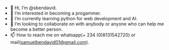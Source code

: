 - 👋 Hi, I’m @sbendavid.
- 👀 I’m interested in becoming a progammer.
- 🌱 I’m currently learning python for web development and AI.
- 💞️ I’m looking to collaborate on with anybody or anyone who can help me become a better person.
- 📫 How to reach me on whatsapp(+ 234 (0)8131542720) or mail(samuelbendavid01@gmail.com).

<!---
sbendavid/sbendavid is a ✨ special ✨ repository because its `README.md` (this file) appears on your GitHub profile.
You can click the Preview link to take a look at your changes.
--->
